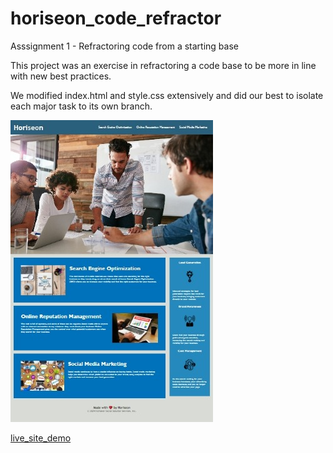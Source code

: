 # horiseon_code_refractor
Asssignment 1 - Refractoring code from a starting base

This project was an exercise in refractoring a code base to be more in line with new best practices.

We modified index.html and style.css extensively and did our best to isolate each major task to its own branch.


![Screenshot](/assets/images/Screenshot.jpeg)

[live_site_demo](https://frenzie24.github.io/horiseon-code-refractor/)